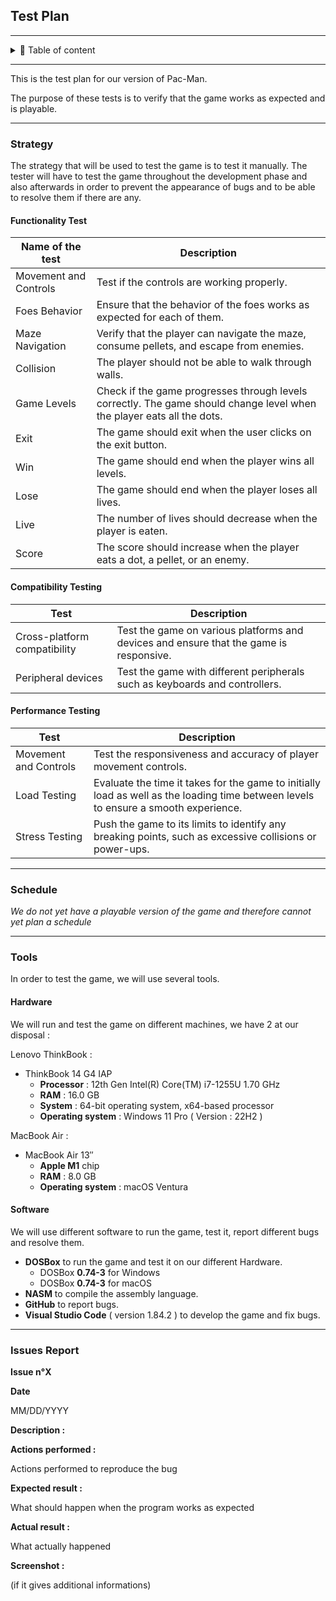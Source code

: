 ## Test Plan

---

<details>

<summary>📖 Table of content</summary>

- [Test Plan](#test-plan)
  - [Strategy](#strategy)
    - [Functionality Test](#functionality-test)
    - [Compatibility Testing](#compatibility-testing)
    - [Performance Testing](#performance-testing)
  - [Schedule](#schedule)
  - [Tools](#tools)
    - [Hardware](#hardware)
    - [Software](#software)
  - [Issues Report](#issues-report)


</details>

---

This is the test plan for our version of Pac-Man.

The purpose of these tests is to verify that the game works as expected and is playable.

---

### Strategy

The strategy that will be used to test the game is to test it manually. The tester will have to test the game throughout the development phase and also afterwards in order to prevent the appearance of bugs and to be able to resolve them if there are any.


#### Functionality Test

| Name of the test | Description |
| --- | --- |
| Movement and Controls | Test if the controls are working properly. |
| Foes Behavior | Ensure that the behavior of the foes works as expected for each of them. |
| Maze Navigation | Verify that the player can navigate the maze, consume pellets, and escape from enemies. |
| Collision | The player should not be able to walk through walls. |
| Game Levels | Check if the game progresses through levels correctly. The game should change level when the player eats all the dots. |
| Exit | The game should exit when the user clicks on the exit button. |
| Win | The game should end when the player wins all levels. |
| Lose | The game should end when the player loses all lives. |
| Live | The number of lives should decrease when the player is eaten. |
| Score | The score should increase when the player eats a dot, a pellet, or an enemy. |


#### Compatibility Testing

| Test | Description |
| --- | --- |
|Cross-platform compatibility | Test the game on various platforms and devices and ensure that the game is responsive. |
| Peripheral devices | Test the game with different peripherals such as keyboards and controllers. |


####  Performance Testing

| Test | Description |
| --- | --- |
| Movement and Controls | Test the responsiveness and accuracy of player movement controls. |
| Load Testing | Evaluate the time it takes for the game to initially load as well as the loading time between levels to ensure a smooth experience. |
| Stress Testing | Push the game to its limits to identify any breaking points, such as excessive collisions or power-ups. |

---

### Schedule

_We do not yet have a playable version of the game and therefore cannot yet plan a schedule_

---

### Tools

In order to test the game, we will use several tools.

#### Hardware

We will run and test the game on different machines, we have 2 at our disposal : 

Lenovo ThinkBook :
  - ThinkBook 14 G4 IAP
    - **Processor** : 12th Gen Intel(R) Core(TM) i7-1255U   1.70 GHz
    - **RAM** : 16.0 GB
    - **System** : 64-bit operating system, x64-based processor
    - **Operating system** : Windows 11 Pro ( Version : 22H2 ) 
  
MacBook Air : 
  - MacBook Air 13″
    - **Apple M1** chip
    - **RAM** : 8.0 GB
    - **Operating system** : macOS Ventura



#### Software

We will use different software to run the game, test it, report different bugs and resolve them.

- **DOSBox** to run the game and test it on our different Hardware.
  - DOSBox **0.74-3** for Windows
  - DOSBox **0.74-3** for macOS
- **NASM** to compile the assembly language.
- **GitHub** to report bugs.
- **Visual Studio Code** ( version 1.84.2 ) to develop the game and fix bugs.

---

### Issues Report

**Issue n°X**

**Date**

MM/DD/YYYY

**Description :**

**Actions performed :**

Actions performed to reproduce the bug

**Expected result :**

What should happen when the program works as expected

**Actual result :**

What actually happened

**Screenshot :**

(if it gives additional informations)
